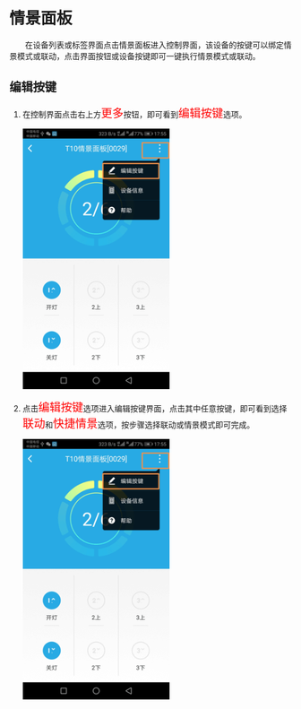 # 情景面板

&emsp;&emsp;在设备列表或标签界面点击情景面板进入控制界面，该设备的按键可以绑定情景模式或联动，点击界面按钮或设备按键即可一键执行情景模式或联动。

## 编辑按键 ##

1. 在控制界面点击右上方<font style='color:#ff0000;font-size:20px'>更多</font>按钮，即可看到<font style='color:#ff0000;font-size:20px'>编辑按键</font>选项。

	<img src="../images/MacBee/情景面板/编辑按键.png" width = "262" height = "465">
	
2. 点击<font style='color:#ff0000;font-size:20px'>编辑按键</font>选项进入编辑按键界面，点击其中任意按键，即可看到选择<font style='color:#ff0000;font-size:20px'>联动</font>和<font style='color:#ff0000;font-size:20px'>快捷情景</font>选项，按步骤选择联动或情景模式即可完成。

	<img src="../images/MacBee/情景面板/编辑按键.png" width = "262" height = "465">
	